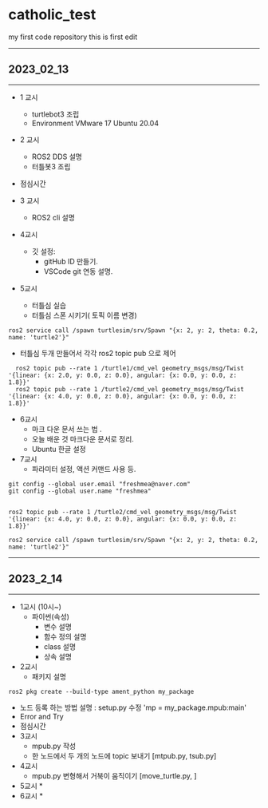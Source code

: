 # catholic_test
my first code repository
this is first edit


- - -

## 2023_02_13

- - -

* 1 교시
  * turtlebot3 조립
  * Environment VMware 17 Ubuntu 20.04

* 2 교시
  * ROS2 DDS 설명
  * 터틀봇3 조립
* 점심시간
* 3 교시
  * ROS2 cli 설명
* 4교시
  * 깃 설정:
    * gitHub ID 만들기.
    * VSCode git 연동 설명.
* 5교시
  * 터틀심 실습
  * 터틀심 스폰 시키기( 토픽 이름 변경)
```
ros2 service call /spawn turtlesim/srv/Spawn "{x: 2, y: 2, theta: 0.2, name: 'turtle2'}"
```
  * 터틀심 두개 만들어서 각각 ros2 topic pub 으로 제어
```shell
  ros2 topic pub --rate 1 /turtle1/cmd_vel geometry_msgs/msg/Twist '{linear: {x: 2.0, y: 0.0, z: 0.0}, angular: {x: 0.0, y: 0.0, z: 1.8}}'
  ros2 topic pub --rate 1 /turtle2/cmd_vel geometry_msgs/msg/Twist '{linear: {x: 4.0, y: 0.0, z: 0.0}, angular: {x: 0.0, y: 0.0, z: 1.8}}'
```
* 6교시
  * 마크 다운 문서 쓰는 법 .
  * 오늘 배운 것 마크다운 문서로 정리.
  * Ubuntu 한글 설정
* 7교시
  * 파라미터 설정, 액션 커맨드 사용 등.
```shell
git config --global user.email "freshmea@naver.com"
git config --global user.name "freshmea"


ros2 topic pub --rate 1 /turtle2/cmd_vel geometry_msgs/msg/Twist '{linear: {x: 4.0, y: 0.0, z: 0.0}, angular: {x: 0.0, y: 0.0, z: 1.8}}'

ros2 service call /spawn turtlesim/srv/Spawn "{x: 2, y: 2, theta: 0.2, name: 'turtle2'}"

```

- - -
## 2023_2_14
- - -

* 1교시 (10시~)
  * 파이썬(속성)
    * 변수 설명
    * 함수 정의 설명
    * class 설명
    * 상속 설명
* 2교시
  * 패키지 설명
```shell
ros2 pkg create --build-type ament_python my_package
```
  * 노드 등록 하는 방법 설명 : setup.py 수정 'mp = my_package.mpub:main'
  * Error and Try
* 점심시간
* 3교시
  * mpub.py 작성
  * 한 노드에서 두 개의 노드에 topic 보내기 [mtpub.py, tsub.py]
* 4교시
  * mpub.py 변형해서 거북이 움직이기 [move_turtle.py, ]
* 5교시
  *
* 6교시
  *

